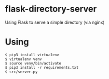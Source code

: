 # flask-directory-server
Using Flask to serve a simple directory (via nginx)

# Using

```
$ pip3 install virtualenv
$ virtualenv venv
$ source venv/bin/activate
$ pip3 install -r requirements.txt
$ src/server.py
```

